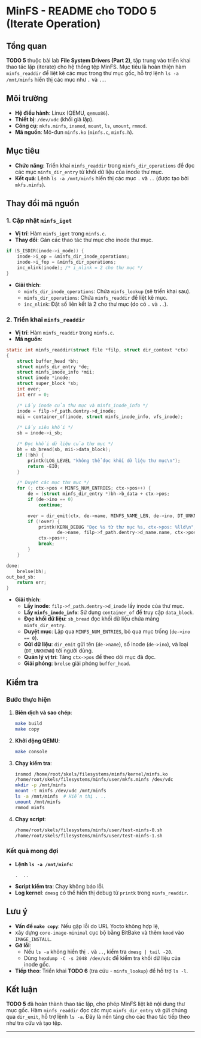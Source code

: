 
# MinFS - README cho TODO 5 (Iterate Operation)

## Tổng quan
**TODO 5** thuộc bài lab **File System Drivers (Part 2)**,
tập trung vào triển khai thao tác lặp (iterate) cho hệ thống tệp MinFS. 
Mục tiêu là hoàn thiện hàm `minfs_readdir` để liệt kê các mục trong thư mục gốc, 
hỗ trợ lệnh `ls -a /mnt/minfs` hiển thị các mục như `.` và `..`.

## Môi trường
- **Hệ điều hành**: Linux (QEMU, `qemux86`).
- **Thiết bị**: `/dev/vdc` (khối giả lập).
- **Công cụ**: `mkfs.minfs`, `insmod`, `mount`, `ls`, `umount`, `rmmod`.
- **Mã nguồn**: Mô-đun `minfs.ko` (`minfs.c`, `minfs.h`).

## Mục tiêu
- **Chức năng**: Triển khai `minfs_readdir` trong `minfs_dir_operations` 
  để đọc các mục `minfs_dir_entry` từ khối dữ liệu của inode thư mục.
- **Kết quả**: Lệnh `ls -a /mnt/minfs` hiển thị các mục `.` và `..` (được tạo bởi `mkfs.minfs`).

## Thay đổi mã nguồn
### 1. Cập nhật `minfs_iget`
- **Vị trí**: Hàm `minfs_iget` trong `minfs.c`.
- **Thay đổi**: Gán các thao tác thư mục cho inode thư mục.
```c
if (S_ISDIR(inode->i_mode)) {
    inode->i_op = &minfs_dir_inode_operations;
    inode->i_fop = &minfs_dir_operations;
    inc_nlink(inode); /* i_nlink = 2 cho thư mục */
}
```
- **Giải thích**:
    - `minfs_dir_inode_operations`: Chứa `minfs_lookup` (sẽ triển khai sau).
    - `minfs_dir_operations`: Chứa `minfs_readdir` để liệt kê mục.
    - `inc_nlink`: Đặt số liên kết là 2 cho thư mục (do có `.` và `..`).

### 2. Triển khai `minfs_readdir`
- **Vị trí**: Hàm `minfs_readdir` trong `minfs.c`.
- **Mã nguồn**:
```c
static int minfs_readdir(struct file *filp, struct dir_context *ctx)
{
    struct buffer_head *bh;
    struct minfs_dir_entry *de;
    struct minfs_inode_info *mii;
    struct inode *inode;
    struct super_block *sb;
    int over;
    int err = 0;

    /* Lấy inode của thư mục và minfs_inode_info */
    inode = filp->f_path.dentry->d_inode;
    mii = container_of(inode, struct minfs_inode_info, vfs_inode);

    /* Lấy siêu khối */
    sb = inode->i_sb;

    /* Đọc khối dữ liệu của thư mục */
    bh = sb_bread(sb, mii->data_block);
    if (!bh) {
        printk(LOG_LEVEL "không thể đọc khối dữ liệu thư mục\n");
        return -EIO;
    }

    /* Duyệt các mục thư mục */
    for (; ctx->pos < MINFS_NUM_ENTRIES; ctx->pos++) {
        de = (struct minfs_dir_entry *)bh->b_data + ctx->pos;
        if (de->ino == 0)
            continue;

        over = dir_emit(ctx, de->name, MINFS_NAME_LEN, de->ino, DT_UNKNOWN);
        if (!over) {
            printk(KERN_DEBUG "Đọc %s từ thư mục %s, ctx->pos: %lld\n",
                   de->name, filp->f_path.dentry->d_name.name, ctx->pos);
            ctx->pos++;
            break;
        }
    }

done:
    brelse(bh);
out_bad_sb:
    return err;
}
```
- **Giải thích**:
    - **Lấy inode**: `filp->f_path.dentry->d_inode` lấy inode của thư mục.
    - **Lấy `minfs_inode_info`**: Sử dụng `container_of` để truy cập `data_block`.
    - **Đọc khối dữ liệu**: `sb_bread` đọc khối dữ liệu chứa mảng `minfs_dir_entry`.
    - **Duyệt mục**: Lặp qua `MINFS_NUM_ENTRIES`, bỏ qua mục trống (`de->ino == 0`).
    - **Gửi dữ liệu**: `dir_emit` gửi tên (`de->name`), số inode (`de->ino`), và loại (`DT_UNKNOWN`) tới người dùng.
    - **Quản lý vị trí**: Tăng `ctx->pos` để theo dõi mục đã đọc.
    - **Giải phóng**: `brelse` giải phóng `buffer_head`.

## Kiểm tra
### Bước thực hiện
1. **Biên dịch và sao chép**:
   ```bash
   make build
   make copy
   ```
2. **Khởi động QEMU**:
   ```bash
   make console
   ```
3. **Chạy kiểm tra**:
   ```bash
   insmod /home/root/skels/filesystems/minfs/kernel/minfs.ko
   /home/root/skels/filesystems/minfs/user/mkfs.minfs /dev/vdc
   mkdir -p /mnt/minfs
   mount -t minfs /dev/vdc /mnt/minfs
   ls -a /mnt/minfs  # Hiển thị . ..
   umount /mnt/minfs
   rmmod minfs
   ```
4. **Chạy script**:
   ```bash
   /home/root/skels/filesystems/minfs/user/test-minfs-0.sh
   /home/root/skels/filesystems/minfs/user/test-minfs-1.sh
   ```

### Kết quả mong đợi
- **Lệnh `ls -a /mnt/minfs`**:
  ```
  .  ..
  ```
- **Script kiểm tra**: Chạy không báo lỗi.
- **Log kernel**: `dmesg` có thể hiển thị debug từ `printk` trong `minfs_readdir`.

## Lưu ý
- **Vấn đề `make copy`**: Nếu gặp lỗi do URL Yocto không hợp lệ, 
- xây dựng `core-image-minimal` cục bộ bằng BitBake và thêm `kmod` vào `IMAGE_INSTALL`.
- **Gỡ lỗi**:
    - Nếu `ls -a` không hiển thị `.` và `..`, kiểm tra `dmesg | tail -20`.
    - Dùng `hexdump -C -s 2048 /dev/vdc` để kiểm tra khối dữ liệu của inode gốc.
- **Tiếp theo**: Triển khai **TODO 6** (tra cứu - `minfs_lookup`) để hỗ trợ `ls -l`.

## Kết luận
**TODO 5** đã hoàn thành thao tác lặp, cho phép MinFS liệt kê nội dung thư mục gốc. 
Hàm `minfs_readdir` đọc các mục `minfs_dir_entry` và gửi chúng qua `dir_emit`, hỗ trợ lệnh `ls -a`.
Đây là nền tảng cho các thao tác tiếp theo như tra cứu và tạo tệp.


---
